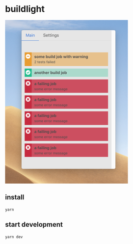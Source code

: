# buildlight

![screenshot](https://github.com/philipparndt/buildlight/raw/master/buildlight.png)

## install

`yarn`

## start development

`yarn dev`